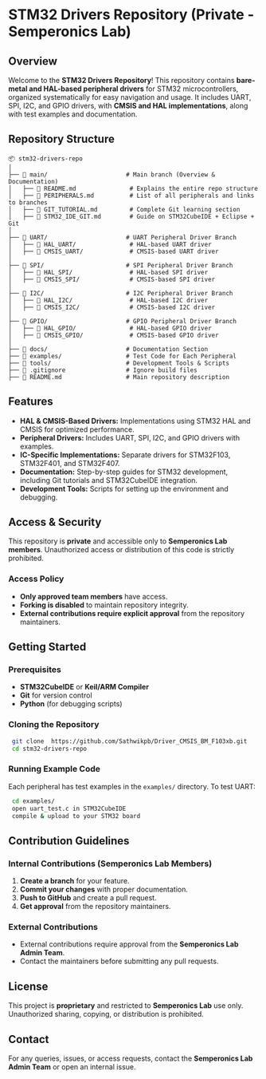 # STM32 Drivers Repository (Private - Semperonics Lab)

## Overview
Welcome to the **STM32 Drivers Repository**! This repository contains **bare-metal and HAL-based peripheral drivers** for STM32 microcontrollers, organized systematically for easy navigation and usage. It includes UART, SPI, I2C, and GPIO drivers, with **CMSIS and HAL implementations**, along with test examples and documentation.

## Repository Structure

```
📦 stm32-drivers-repo
│
├── 📂 main/                      # Main branch (Overview & Documentation)
│   ├── 📜 README.md               # Explains the entire repo structure
│   ├── 📜 PERIPHERALS.md          # List of all peripherals and links to branches
│   ├── 📜 GIT_TUTORIAL.md         # Complete Git learning section
│   ├── 📜 STM32_IDE_GIT.md        # Guide on STM32CubeIDE + Eclipse + Git
│
├── 📂 UART/                      # UART Peripheral Driver Branch
│   ├── 📂 HAL_UART/               # HAL-based UART driver
│   ├── 📂 CMSIS_UART/             # CMSIS-based UART driver
│
├── 📂 SPI/                       # SPI Peripheral Driver Branch
│   ├── 📂 HAL_SPI/                # HAL-based SPI driver
│   ├── 📂 CMSIS_SPI/              # CMSIS-based SPI driver
│
├── 📂 I2C/                       # I2C Peripheral Driver Branch
│   ├── 📂 HAL_I2C/                # HAL-based I2C driver
│   ├── 📂 CMSIS_I2C/              # CMSIS-based I2C driver
│
├── 📂 GPIO/                      # GPIO Peripheral Driver Branch
│   ├── 📂 HAL_GPIO/               # HAL-based GPIO driver
│   ├── 📂 CMSIS_GPIO/             # CMSIS-based GPIO driver
│
├── 📂 docs/                      # Documentation Section
├── 📂 examples/                  # Test Code for Each Peripheral
├── 📂 tools/                     # Development Tools & Scripts
├── 📜 .gitignore                 # Ignore build files
├── 📜 README.md                  # Main repository description
```

## Features
- **HAL & CMSIS-Based Drivers:** Implementations using STM32 HAL and CMSIS for optimized performance.
- **Peripheral Drivers:** Includes UART, SPI, I2C, and GPIO drivers with examples.
- **IC-Specific Implementations:** Separate drivers for STM32F103, STM32F401, and STM32F407.
- **Documentation:** Step-by-step guides for STM32 development, including Git tutorials and STM32CubeIDE integration.
- **Development Tools:** Scripts for setting up the environment and debugging.

## Access & Security
This repository is **private** and accessible only to **Semperonics Lab members**. Unauthorized access or distribution of this code is strictly prohibited. 

### Access Policy
- **Only approved team members** have access.
- **Forking is disabled** to maintain repository integrity.
- **External contributions require explicit approval** from the repository maintainers.

## Getting Started
### Prerequisites
- **STM32CubeIDE** or **Keil/ARM Compiler**
- **Git** for version control
- **Python** (for debugging scripts)

### Cloning the Repository
```sh
 git clone  https://github.com/Sathwikpb/Driver_CMSIS_BM_F103xb.git
 cd stm32-drivers-repo
```

### Running Example Code
Each peripheral has test examples in the `examples/` directory. To test UART:
```sh
 cd examples/
 open uart_test.c in STM32CubeIDE
 compile & upload to your STM32 board
```

## Contribution Guidelines
### Internal Contributions (Semperonics Lab Members)
1. **Create a branch** for your feature.
2. **Commit your changes** with proper documentation.
3. **Push to GitHub** and create a pull request.
4. **Get approval** from the repository maintainers.

### External Contributions
- External contributions require approval from the **Semperonics Lab Admin Team**.
- Contact the maintainers before submitting any pull requests.

## License
This project is **proprietary** and restricted to **Semperonics Lab** use only. Unauthorized sharing, copying, or distribution is prohibited.

## Contact
For any queries, issues, or access requests, contact the **Semperonics Lab Admin Team** or open an internal issue.

